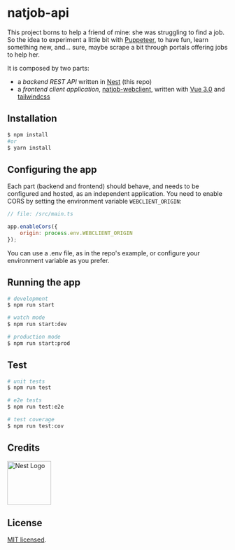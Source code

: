 # natjob-api

This project borns to help a friend of mine: she was struggling to find a job. So the idea to experiment a little bit with [Puppeteer](https://pptr.dev/), to have fun, learn something new, and... sure, maybe scrape a bit through portals offering jobs to help her.

It is composed by two parts:
- a _backend REST API_ written in [Nest](https://github.com/nestjs/nest) (this repo)
- a _frontend client application_, [natjob-webclient](https://github.com/arcadeJHS/natjob-webclient), written with [Vue 3.0](https://v3.vuejs.org/) and [tailwindcss](https://tailwindcss.com/)

## Installation

```bash
$ npm install
#or
$ yarn install
```

## Configuring the app
Each part (backend and frontend) should behave, and needs to be configured and hosted, as an independent application.
You need to enable CORS by setting the environment variable `WEBCLIENT_ORIGIN`:

``` javascript
// file: /src/main.ts

app.enableCors({
    origin: process.env.WEBCLIENT_ORIGIN
});
```

You can use a .env file, as in the repo's example, or configure your environment variable as you prefer.

## Running the app

```bash
# development
$ npm run start

# watch mode
$ npm run start:dev

# production mode
$ npm run start:prod
```

## Test

```bash
# unit tests
$ npm run test

# e2e tests
$ npm run test:e2e

# test coverage
$ npm run test:cov
```

## Credits
<p align="left">
  <a href="http://nestjs.com/" target="blank"><img src="https://nestjs.com/img/logo_text.svg" width="100" alt="Nest Logo" /></a>
</p>

## License

  [MIT licensed](LICENSE).

